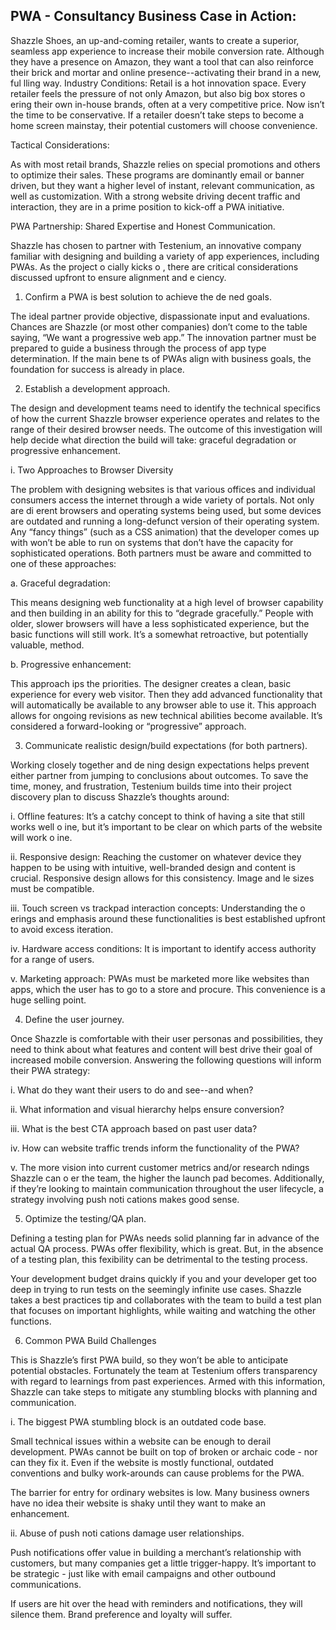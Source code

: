 ## PWA - Consultancy Business Case in Action: 


Shazzle Shoes, an up-and-coming retailer, wants to create a superior, seamless app experience to increase their mobile conversion rate. Although they have a presence on Amazon, they want a tool that can also reinforce their brick and mortar and online presence--activating their brand in a new, ful lling way.
Industry Conditions: Retail is a hot innovation space. Every retailer feels the pressure of not only Amazon, but also big box stores o ering their own in-house brands, often at a very competitive price. Now isn’t the time to be conservative. If a retailer doesn’t take steps to become a home screen mainstay, their potential customers will choose convenience.

Tactical Considerations: 

As with most retail brands, Shazzle relies on special promotions and others to optimize their sales. These programs are dominantly email or banner driven, but they want a higher level of instant, relevant communication, as well as customization. With a strong website driving decent traffic and interaction, they are in a prime position to kick-off  a PWA initiative.

PWA Partnership: Shared Expertise and Honest Communication.

Shazzle has chosen to partner with Testenium, an innovative company familiar with designing and building a variety of app experiences, including PWAs. As the project o cially kicks o , there are critical considerations discussed upfront to ensure alignment and e ciency.

1. Confirm a PWA is best solution to achieve the de ned goals.

The ideal partner provide objective, dispassionate input and evaluations. Chances are Shazzle (or most other companies) don’t come to the table saying, “We want a progressive web app.” The innovation partner must be prepared to guide a business through the process of app type determination. If the main bene ts of PWAs align with business goals, the foundation for success is already in place.

2. Establish a development approach.

The design and development teams need to identify the technical specifics of how the current Shazzle browser experience operates and relates to the range of their desired browser needs. The outcome of this investigation will help decide what direction the build will take: graceful degradation or progressive enhancement.

i. Two Approaches to Browser Diversity

The problem with designing websites is that various offices and individual consumers access the internet through a wide variety of portals. Not only are di erent browsers and operating systems being used, but some devices are outdated and running a long-defunct version of their operating system. Any “fancy things” (such as a CSS animation) that the developer comes up with won’t be able to run on systems that don’t have the capacity for sophisticated operations. Both partners must be aware and committed to one of these approaches:

a. Graceful degradation: 

This means designing web functionality at a high level of browser capability and then building in an ability for this to “degrade gracefully.” People with older, slower browsers will have a less sophisticated experience, but the basic functions will still work. It’s a somewhat retroactive, but potentially valuable, method.

b. Progressive enhancement:

This approach  ips the priorities. The designer creates a clean, basic experience for every web visitor. Then they add advanced functionality that will automatically be available to any browser able to use it. This approach allows for ongoing revisions as new technical abilities become available. It’s considered a forward-looking or “progressive” approach.

3. Communicate realistic design/build expectations (for both partners).

Working closely together and de ning design expectations helps prevent either partner from jumping to conclusions about outcomes. To save the time, money, and frustration, Testenium builds time into their project discovery plan to discuss Shazzle’s thoughts around:

i. Offline features: It’s a catchy concept to think of having a site that still works well o ine, but it’s important to be clear on which parts of the website will work o ine.

ii. Responsive design: Reaching the customer on whatever device they happen to be using with intuitive, well-branded design and content is crucial. Responsive design allows for this consistency. Image and  le sizes must be compatible.

iii. Touch screen vs trackpad interaction concepts:
Understanding the o erings and emphasis around these functionalities is best established upfront to avoid excess iteration.

iv. Hardware access conditions: It is important to identify access authority for a range of users.

v. Marketing approach: PWAs must be marketed more like websites than apps, which the user has to go to a store and procure. This convenience is a huge selling point.

4. Define the user journey.

Once Shazzle is comfortable with their user personas and possibilities, they need to think about what features and
content will best drive their goal of increased mobile conversion. Answering the following questions will inform their PWA strategy:

i. What do they want their users to do and see--and when?

ii. What information and visual hierarchy helps ensure conversion?

iii. What is the best CTA approach based on past user data?

iv. How can website traffic trends inform the functionality of the PWA?

v. The more vision into current customer metrics and/or research  ndings Shazzle can o er the team, the higher the launch pad becomes. Additionally, if they’re looking to maintain communication throughout the user lifecycle, a strategy involving push noti cations makes good sense.

5. Optimize the testing/QA plan.

Defining a testing plan for PWAs needs solid planning far in advance of the actual QA process. PWAs offer  flexibility, which is great. But, in the absence of a testing plan, this  fexibility can be detrimental to the testing process. 

Your development budget drains quickly if you and your developer get too deep in trying to run tests on the seemingly infinite use cases. Shazzle takes a best practices tip and collaborates with the team to build a test plan that focuses on important highlights, while waiting and watching the other functions.


6. Common PWA Build Challenges

This is Shazzle’s  first PWA build, so they won’t be able to anticipate potential obstacles. Fortunately the team at Testenium offers transparency with regard to learnings from past experiences. Armed with this information, Shazzle can take steps to mitigate any stumbling blocks with planning and communication.

i. The biggest PWA stumbling block is an outdated code base.

Small technical issues within a website can be enough to derail development. PWAs cannot be built on top of broken or archaic code - nor can they  fix it. Even if the website is mostly functional, outdated conventions and bulky work-arounds can cause problems for the PWA. 

The barrier for entry for ordinary websites is low. Many business owners have no idea their website is shaky until they want to make an enhancement.

ii. Abuse of push noti cations damage user relationships.

Push notifications offer value in building a merchant’s relationship with customers, but many companies get a little trigger-happy. It’s important to be strategic - just like with email campaigns and other outbound communications. 

If users are hit over the head with reminders and notifications, they will silence them. Brand preference and loyalty will suffer.

